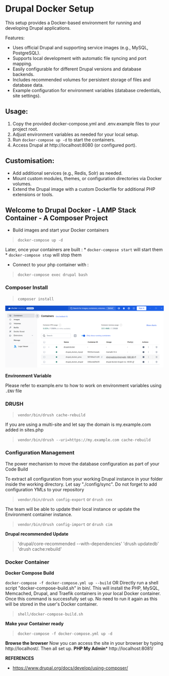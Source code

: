 # Drupal Docker Setup
 
 This setup provides a Docker-based environment for running and developing Drupal applications.

 Features:
 - Uses official Drupal and supporting service images (e.g., MySQL, PostgreSQL).
 - Supports local development with automatic file syncing and port mapping.
 - Easily configurable for different Drupal versions and database backends.
 - Includes recommended volumes for persistent storage of files and database data.
 - Example configuration for environment variables (database credentials, site settings).

## Usage:
 1. Copy the provided docker-compose.yml and .env.example files to your project root.
 2. Adjust environment variables as needed for your local setup.
 3. Run `docker-compose up -d` to start the containers.
 4. Access Drupal at http://localhost:8080 (or configured port).
 
 ## Customisation:
 - Add additional services (e.g., Redis, Solr) as needed.
 - Mount custom modules, themes, or configuration directories via Docker volumes.
 - Extend the Drupal image with a custom Dockerfile for additional PHP extensions or tools.
 
## Welcome to Drupal Docker - LAMP Stack Container - A Composer Project

* Build images and start your Docker containers 
> `docker-compose up -d`
        
Later, once your containers are built : 
    * `docker-compose start` will start them
    * `docker-compose stop` will stop them


* Connect to your php container with :
> `docker-compose exec drupal bash`
  

### Composer Install

> `composer install`

![Alt text](/bin/docker-container-screenshot.png?raw=true "Optional Title")

**Environment Variable**


Please refer to example.env to how to work on environment variables using `.ENV` file

### DRUSH

> `vendor/bin/drush cache-rebuild`

If you are using a multi-site and let say the domain is my.example.com added in sites.php
> `vendor/bin/drush --uri=https://my.example.com cache-rebuild`


### Configuration Management

The power mechanism to move the database configuration as part of your Code Build

To extract all configuration from your working Drupal instance in your folder inside the working directory. Let say "./config/sync". Do not forget to add configuration YMLs to your repository
> `vendor/bin/drush config-export`
or
> `drush cex`

The team will be able to update their local instance or update the Environment  container instance.
> `vendor/bin/drush config-import`
or
> `drush cim`


**Drupal recommended Update**

> 'drupal/core-recommended --with-dependencies'
> 'drush updatedb'
> 'drush cache:rebuild'

### Docker Container

**Docker Compose Build**

`docker-compose -f docker-compose.yml up --build`
OR
Directly run a shell script "docker-compose-build.sh" in bin/. This will install the PHP, MySQL, Memcached, Drupal, and Traefik containers in your local Docker container. Once this command is successfully set up. No need to run it again as this will be stored in the user's Docker container. 

> `shell/docker-compose-build.sh`

**Make your Container ready**

> `docker-compose -f docker-compose.yml up -d`


**Browse the browser**
Now you can access the site in your browser by typing http://localhost/. Then all set up.
**PHP My Admin*** http://localhost:8081/

**REFERENCES**

- https://www.drupal.org/docs/develop/using-composer/
